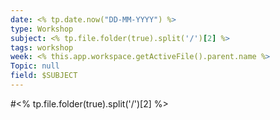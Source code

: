 ```yaml
---
date: <% tp.date.now("DD-MM-YYYY") %>
type: Workshop
subject: <% tp.file.folder(true).split('/')[2] %>
tags: workshop
week: <% this.app.workspace.getActiveFile().parent.name %>
Topic: null
field: $SUBJECT
---
```

#<% tp.file.folder(true).split('/')[2] %>

